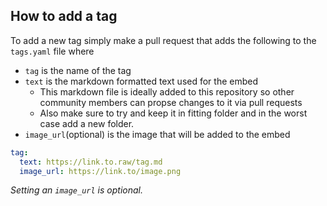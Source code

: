 ## How to add a tag

To add a new tag simply make a pull request that adds the following to the `tags.yaml` file where 

- `tag` is the name of the tag
- `text` is the markdown formatted text used for the embed
  - This markdown file is ideally added to this repository so other community members can propse changes to it via pull requests
  - Also make sure to try and keep it in fitting folder and in the worst case add a new folder.
- `image_url`(optional) is the image that will be added to the embed

```yaml
tag: 
  text: https://link.to.raw/tag.md
  image_url: https://link.to/image.png
```
*Setting an `image_url` is optional.*
